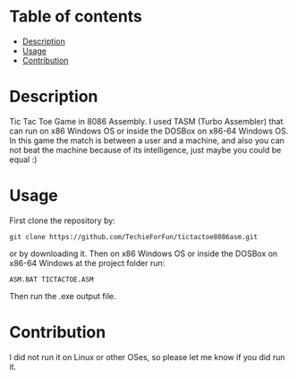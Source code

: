 # Table of contents
   * [Description](#description)
   * [Usage](#usage)
   * [Contribution](#contribution)


# Description
Tic Tac Toe Game in 8086 Assembly. I used TASM (Turbo Assembler) that can run on x86 Windows OS or inside the DOSBox on x86-64 Windows OS. In this game the match is between a user and a machine, and also you can not beat the machine because of its intelligence, just maybe you could be equal :)


# Usage
First clone the repository by:
```
git clone https://github.com/TechieForFun/tictactoe8086asm.git
```
or by downloading it. Then on x86 Windows OS or inside the DOSBox on x86-64 Windows at the project folder run:
```
ASM.BAT TICTACTOE.ASM
```
Then run the .exe output file.


# Contribution
I did not run it on Linux or other OSes, so please let me know if you did run it.
